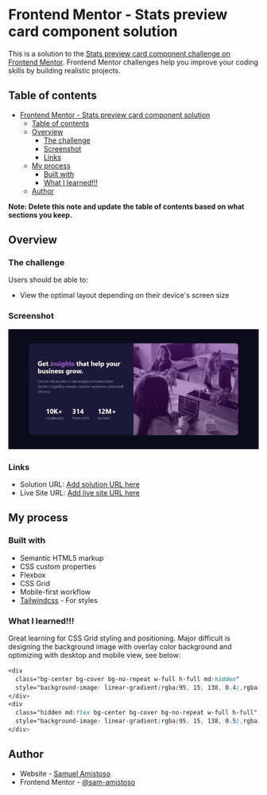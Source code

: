# Frontend Mentor - Stats preview card component solution

This is a solution to the [Stats preview card component challenge on Frontend Mentor](https://www.frontendmentor.io/challenges/stats-preview-card-component-8JqbgoU62). Frontend Mentor challenges help you improve your coding skills by building realistic projects.

## Table of contents

- [Frontend Mentor - Stats preview card component solution](#frontend-mentor---stats-preview-card-component-solution)
  - [Table of contents](#table-of-contents)
  - [Overview](#overview)
    - [The challenge](#the-challenge)
    - [Screenshot](#screenshot)
    - [Links](#links)
  - [My process](#my-process)
    - [Built with](#built-with)
    - [What I learned!!!](#what-i-learned)
  - [Author](#author)

**Note: Delete this note and update the table of contents based on what sections you keep.**

## Overview

### The challenge

Users should be able to:

- View the optimal layout depending on their device's screen size

### Screenshot

![](./dist/assets/images/Screen%20Shot%20Desktop%20View.png)

### Links

- Solution URL: [Add solution URL here](https://your-solution-url.com)
- Live Site URL: [Add live site URL here](https://your-live-site-url.com)

## My process

### Built with

- Semantic HTML5 markup
- CSS custom properties
- Flexbox
- CSS Grid
- Mobile-first workflow
- [Tailwindcss](https://tailwindcss.com/) - For styles

### What I learned!!!

Great learning for CSS Grid styling and positioning. Major difficult is designing the background image with overlay color background and optimizing with desktop and mobile view, see below:

```css
<div
  class="bg-center bg-cover bg-no-repeat w-full h-full md:hidden"
  style="background-image: linear-gradient(rgba(95, 15, 138, 0.4),rgba(95, 15, 138, 0.3)),url(assets/images/image-header-mobile.jpg);">
</div>
<div
  class="hidden md:flex bg-center bg-cover bg-no-repeat w-full h-full"
  style="background-image: linear-gradient(rgba(95, 15, 138, 0.5),rgba(95, 15, 138, 0.3)),url(assets/images/image-header-desktop.jpg);">
</div>
```

## Author

- Website - [Samuel Amistoso](https://sam-amistoso-portfolio.vercel.app/)
- Frontend Mentor - [@sam-amistoso](https://www.frontendmentor.io/profile/sam-amistoso)
